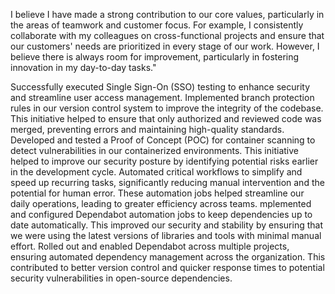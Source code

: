 I believe I have made a strong contribution to our core values, particularly in the areas of teamwork and customer focus. For example, I consistently collaborate with my colleagues on cross-functional projects and ensure that our customers' needs are prioritized in every stage of our work. However, I believe there is always room for improvement, particularly in fostering innovation in my day-to-day tasks."



Successfully executed Single Sign-On (SSO) testing to enhance security and streamline user access management.
Implemented branch protection rules in our version control system to improve the integrity of the codebase. This initiative helped to ensure that only authorized and reviewed code was merged, preventing errors and maintaining high-quality standards.
Developed and tested a Proof of Concept (POC) for container scanning to detect vulnerabilities in our containerized environments. This initiative helped to improve our security posture by identifying potential risks earlier in the development cycle.
Automated critical workflows to simplify and speed up recurring tasks, significantly reducing manual intervention and the potential for human error. These automation jobs helped streamline our daily operations, leading to greater efficiency across teams.
mplemented and configured Dependabot automation jobs to keep dependencies up to date automatically. This improved our security and stability by ensuring that we were using the latest versions of libraries and tools with minimal manual effort.
Rolled out and enabled Dependabot across multiple projects, ensuring automated dependency management across the organization. This contributed to better version control and quicker response times to potential security vulnerabilities in open-source dependencies.
